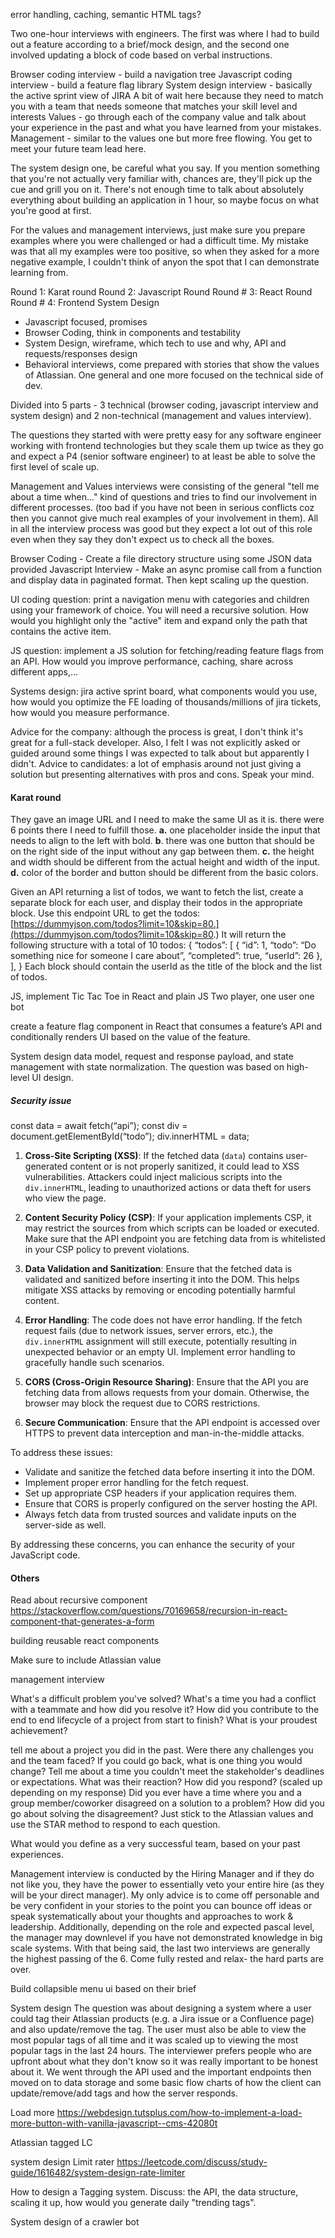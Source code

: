 error handling, caching, semantic HTML tags?




Two one-hour interviews with engineers. The first was where I had to build out a feature according to a brief/mock design, and the second one involved updating a block of code based on verbal instructions.




Browser coding interview - build a navigation tree 
Javascript coding interview - build a feature flag library 
System design interview - basically the active sprint view of JIRA A bit of wait here because they need to match you with a team that needs someone that matches your skill level and interests 
Values - go through each of the company value and talk about your experience in the past and what you have learned from your mistakes. Management - similar to the values one but more free flowing. You get to meet your future team lead here.

The system design one, be careful what you say. If you mention something that you're not actually very familiar with, chances are, they'll pick up the cue and grill you on it. There's not enough time to talk about absolutely everything about building an application in 1 hour, so maybe focus on what you're good at first.

For the values and management interviews, just make sure you prepare examples where you were challenged or had a difficult time. My mistake was that all my examples were too positive, so when they asked for a more negative example, I couldn't think of anyon the spot that I can demonstrate learning from.





Round 
1: Karat round Round 
2: Javascript Round Round #
3: React Round Round # 
4: Frontend System Design

- Javascript focused, promises
- Browser Coding, think in components and testability
- System Design, wireframe, which tech to use and why, API and requests/responses design
- Behavioral interviews, come prepared with stories that show the values of Atlassian. One general and one more focused on the technical side of dev.






Divided into 5 parts - 3 technical (browser coding, javascript interview and system design) and 2 non-technical (management and values interview). 

The questions they started with were pretty easy for any software engineer working with frontend technologies but they scale them up twice as they go and expect a P4 (senior software engineer) to at least be able to solve the first level of scale up. 

Management and Values interviews were consisting of the general "tell me about a time when..." kind of questions and tries to find our involvement in different processes. (too bad if you have not been in serious conflicts coz then you cannot give much real examples of your involvement in them). All in all the interview process was good but they expect a lot out of this role even when they say they don't expect us to check all the boxes.

Browser Coding - Create a file directory structure using some JSON data provided Javascript Interview - Make an async promise call from a function and display data in paginated format. Then kept scaling up the question.





UI coding question: print a navigation menu with categories and children using your framework of choice. You will need a recursive solution. How would you highlight only the "active" item and expand only the path that contains the active item. 

JS question: implement a JS solution for fetching/reading feature flags from an API. How would you improve performance, caching, share across different apps,... 

Systems design: jira active sprint board, what components would you use, how would you optimize the FE loading of thousands/millions of jira tickets, how would you measure performance. 

Advice for the company: although the process is great, I don't think it's great for a full-stack developer. Also, I felt I was not explicitly asked or guided around some things I was expected to talk about but apparently I didn't. Advice to candidates: a lot of emphasis around not just giving a solution but presenting alternatives with pros and cons. Speak your mind.






#### Karat round

They gave an image URL and I need to make the same UI as it is. there were 6 points there I need to fulfill those. **a.** one placeholder inside the input that needs to align to the left with bold. **b**. there was one button that should be on the right side of the input without any gap between them. **c.** the height and width should be different from the actual height and width of the input. **d.** color of the border and button should be different from the basic colors.


Given an API returning a list of todos, we want to fetch the list, create a separate block for each user, and display their todos in the appropriate block. Use this endpoint URL to get the todos: [https://dummyjson.com/todos?limit=10&skip=80.](https://dummyjson.com/todos?limit=10&skip=80.) It will return the following structure with a total of 10 todos: { “todos”: [ { “id”: 1, “todo”: “Do something nice for someone I care about”, “completed”: true, “userId”: 26 }, ], } Each block should contain the userId as the title of the block and the list of todos.


JS, implement Tic Tac Toe in React and plain JS
Two player, one user one bot

create a feature flag component in React that consumes a feature’s API and conditionally renders UI based on the value of the feature.


System design
data model, request and response payload, and state management with state normalization. The question was based on high-level UI design.




##### Security issue
const data = await fetch(“api”);
const div = document.getElementById(“todo”);
div.innerHTML = data;

1. **Cross-Site Scripting (XSS)**: If the fetched data (`data`) contains user-generated content or is not properly sanitized, it could lead to XSS vulnerabilities. Attackers could inject malicious scripts into the `div.innerHTML`, leading to unauthorized actions or data theft for users who view the page.
    
2. **Content Security Policy (CSP)**: If your application implements CSP, it may restrict the sources from which scripts can be loaded or executed. Make sure that the API endpoint you are fetching data from is whitelisted in your CSP policy to prevent violations.
    
3. **Data Validation and Sanitization**: Ensure that the fetched data is validated and sanitized before inserting it into the DOM. This helps mitigate XSS attacks by removing or encoding potentially harmful content.
    
4. **Error Handling**: The code does not have error handling. If the fetch request fails (due to network issues, server errors, etc.), the `div.innerHTML` assignment will still execute, potentially resulting in unexpected behavior or an empty UI. Implement error handling to gracefully handle such scenarios.
    
5. **CORS (Cross-Origin Resource Sharing)**: Ensure that the API you are fetching data from allows requests from your domain. Otherwise, the browser may block the request due to CORS restrictions.
    
6. **Secure Communication**: Ensure that the API endpoint is accessed over HTTPS to prevent data interception and man-in-the-middle attacks.

To address these issues:

- Validate and sanitize the fetched data before inserting it into the DOM.
- Implement proper error handling for the fetch request.
- Set up appropriate CSP headers if your application requires them.
- Ensure that CORS is properly configured on the server hosting the API.
- Always fetch data from trusted sources and validate inputs on the server-side as well.

By addressing these concerns, you can enhance the security of your JavaScript code.





#### Others


Read about recursive component
https://stackoverflow.com/questions/70169658/recursion-in-react-component-that-generates-a-form

building reusable react components












Make sure to include Atlassian value

management interview

What's a difficult problem you've solved?
What's a time you had a conflict with a teammate and how did you resolve it?
How did you contribute to the end to end lifecycle of a project from start to finish?
What is your proudest achievement?

tell me about a project you did in the past. Were there any challenges you and the team faced? If you could go back, what is one thing you would change? Tell me about a time you couldn't meet the stakeholder's deadlines or expectations. What was their reaction? How did you respond? (scaled up depending on my response) Did you ever have a time where you and a group member/coworker disagreed on a solution to a problem? How did you go about solving the disagreement? Just stick to the Atlassian values and use the STAR method to respond to each question.


What would you define as a very successful team, based on your past experiences.



Management interview  is conducted by the Hiring Manager and if they do not like you, they have the power to essentially veto your entire hire (as they will be your direct manager). My only advice is to come off personable and be very confident in your stories to the point you can bounce off ideas or speak systematically about your thoughts and approaches to work & leadership. Additionally, depending on the role and expected pascal level, the manager may downlevel if you have not demonstrated knowledge in big scale systems. With that being said, the last two interviews are generally the highest passing of the 6. Come fully rested and relax- the hard parts are over.




Build collapsible menu ui based on their brief




System design
The question was about designing a system where a user could tag their Atlassian products (e.g. a Jira issue or a Confluence page) and also update/remove the tag. The user must also be able to view the most popular tags of all time and it was scaled up to viewing the most popular tags in the last 24 hours. The interviewer prefers people who are upfront about what they don't know so it was really important to be honest about it. We went through the API used and the important endpoints then moved on to data storage and some basic flow charts of how the client can update/remove/add tags and how the server responds.





Load more
https://webdesign.tutsplus.com/how-to-implement-a-load-more-button-with-vanilla-javascript--cms-42080t


Atlassian tagged LC

system design
Limit rater
https://leetcode.com/discuss/study-guide/1616482/system-design-rate-limiter

How to design a Tagging system. Discuss: the API, the data structure, scaling it up, how would you generate daily "trending tags".


System design of a crawler bot



